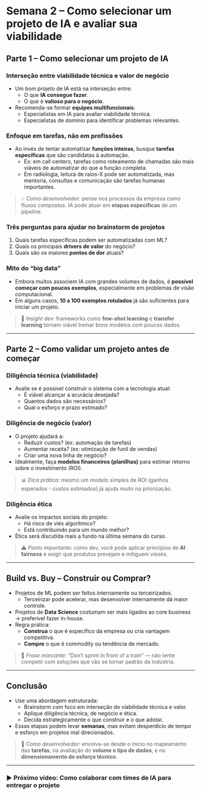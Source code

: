 # Semana 2 – Como selecionar um projeto de IA e avaliar sua viabilidade

## Parte 1 – Como selecionar um projeto de IA

### Interseção entre viabilidade técnica e valor de negócio

- Um bom projeto de IA está na interseção entre:
  - O que **IA consegue fazer**.
  - O que é **valioso para o negócio**.
- Recomenda-se formar **equipes multifuncionais**:
  - Especialistas em IA para avaliar viabilidade técnica.
  - Especialistas de domínio para identificar problemas relevantes.

### Enfoque em tarefas, não em profissões

- Ao invés de tentar automatizar **funções inteiras**, busque **tarefas específicas** que são candidatas à automação.
  - Ex: em call centers, tarefas como roteamento de chamadas são mais viáveis de automatizar do que a função completa.
  - Em radiologia, leitura de raios-X pode ser automatizada, mas mentoria, consultas e comunicação são tarefas humanas importantes.

> 💡 *Como desenvolvedor:* pense nos processos da empresa como fluxos compostos. IA pode atuar em **etapas específicas** de um pipeline.

### Três perguntas para ajudar no brainstorm de projetos

1. Quais tarefas específicas podem ser automatizadas com ML?
2. Quais os principais **drivers de valor** do negócio?
3. Quais são os maiores **pontos de dor** atuais?

### Mito do “big data”

- Embora muitos associem IA com grandes volumes de dados, é **possível começar com poucos exemplos**, especialmente em problemas de visão computacional.
- Em alguns casos, **10 a 100 exemplos rotulados** já são suficientes para iniciar um projeto.

> 📌 *Insight dev:* frameworks como **few-shot learning** e **transfer learning** tornam viável treinar bons modelos com poucos dados.

---

## Parte 2 – Como validar um projeto antes de começar

### Diligência técnica (viabilidade)

- Avalie se é possível construir o sistema com a tecnologia atual:
  - É viável alcançar a acurácia desejada?
  - Quantos dados são necessários?
  - Qual o esforço e prazo estimado?

### Diligência de negócio (valor)

- O projeto ajudará a:
  - Reduzir custos? (ex: automação de tarefas)
  - Aumentar receita? (ex: otimização de funil de vendas)
  - Criar uma nova linha de negócio?
- Idealmente, faça **modelos financeiros (planilhas)** para estimar retorno sobre o investimento (ROI).

> 📊 *Dica prática:* mesmo um modelo simples de ROI (ganhos esperados - custos estimados) já ajuda muito na priorização.

### Diligência ética

- Avalie os impactos sociais do projeto:
  - Há risco de viés algorítmico?
  - Está contribuindo para um mundo melhor?
- Ética será discutida mais a fundo na última semana do curso.

> ⚠️ *Ponto importante:* como dev, você pode aplicar princípios de **AI fairness** e exigir que produtos prevejam e mitiguem vieses.

---

## Build vs. Buy – Construir ou Comprar?

- Projetos de ML podem ser feitos internamente ou terceirizados.
  - Terceirizar pode acelerar, mas desenvolver internamente dá maior controle.
- Projetos de **Data Science** costumam ser mais ligados ao core business → preferível fazer in-house.
- Regra prática:
  - **Construa** o que é específico da empresa ou cria vantagem competitiva.
  - **Compre** o que é commodity ou tendência de mercado.

> 🚂 *Frase marcante:* “Don’t sprint in front of a train” — não tente competir com soluções que vão se tornar padrão da indústria.

---

## Conclusão

- Use uma abordagem estruturada:
  - Brainstorm com foco em interseção de viabilidade técnica e valor.
  - Aplique diligência técnica, de negócio e ética.
  - Decida estrategicamente o que construir e o que adotar.
- Essas etapas podem levar **semanas**, mas evitam desperdício de tempo e esforço em projetos mal direcionados.

> 🧠 *Como desenvolvedor:* envolva-se desde o início no mapeamento das **tarefas**, na avaliação do **volume e tipo de dados**, e no **dimensionamento do esforço técnico**.

---

### ▶️ Próximo vídeo: Como colaborar com times de IA para entregar o projeto